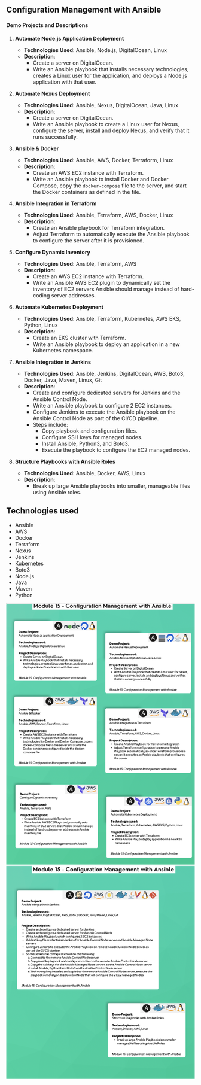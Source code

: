 ## Configuration Management with Ansible
#### Demo Projects and Descriptions
1. **Automate Node.js Application Deployment**
    - **Technologies Used**: Ansible, Node.js, DigitalOcean, Linux
    - **Description**:
        - Create a server on DigitalOcean.
        - Write an Ansible playbook that installs necessary technologies, creates a Linux user for the application, and deploys a Node.js application with that user.

2. **Automate Nexus Deployment**
    - **Technologies Used**: Ansible, Nexus, DigitalOcean, Java, Linux
    - **Description**:
        - Create a server on DigitalOcean.
        - Write an Ansible playbook to create a Linux user for Nexus, configure the server, install and deploy Nexus, and verify that it runs successfully.

3. **Ansible & Docker**
    - **Technologies Used**: Ansible, AWS, Docker, Terraform, Linux
    - **Description**:
        - Create an AWS EC2 instance with Terraform.
        - Write an Ansible playbook to install Docker and Docker Compose, copy the `docker-compose` file to the server, and start the Docker containers as defined in the file.

4. **Ansible Integration in Terraform**
    - **Technologies Used**: Ansible, Terraform, AWS, Docker, Linux
    - **Description**:
        - Create an Ansible playbook for Terraform integration.
        - Adjust Terraform to automatically execute the Ansible playbook to configure the server after it is provisioned.

5. **Configure Dynamic Inventory**
    - **Technologies Used**: Ansible, Terraform, AWS
    - **Description**:
        - Create an AWS EC2 instance with Terraform.
        - Write an Ansible AWS EC2 plugin to dynamically set the inventory of EC2 servers Ansible should manage instead of hard-coding server addresses.

6. **Automate Kubernetes Deployment**
    - **Technologies Used**: Ansible, Terraform, Kubernetes, AWS EKS, Python, Linux
    - **Description**:
        - Create an EKS cluster with Terraform.
        - Write an Ansible playbook to deploy an application in a new Kubernetes namespace.

7. **Ansible Integration in Jenkins**
    - **Technologies Used**: Ansible, Jenkins, DigitalOcean, AWS, Boto3, Docker, Java, Maven, Linux, Git
    - **Description**:
        - Create and configure dedicated servers for Jenkins and the Ansible Control Node.
        - Write an Ansible playbook to configure 2 EC2 instances.
        - Configure Jenkins to execute the Ansible playbook on the Ansible Control Node as part of the CI/CD pipeline.
        - Steps include:
            - Copy playbook and configuration files.
            - Configure SSH keys for managed nodes.
            - Install Ansible, Python3, and Boto3.
            - Execute the playbook to configure the EC2 managed nodes.

8. **Structure Playbooks with Ansible Roles**
    - **Technologies Used**: Ansible, Docker, AWS, Linux
    - **Description**:
        - Break up large Ansible playbooks into smaller, manageable files using Ansible roles.
## Technologies used
- Ansible
- AWS
- Docker
- Terraform
- Nexus
- Jenkins
- Kubernetes
- Boto3
- Node.js
- Java
- Maven
- Python

![Alt text](Module15_1.png)
![Alt text](Module15_2.png)